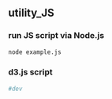 ## utility_JS


### run JS script via Node.js 

```Bash
node example.js 

```


### d3.js script 


```Bash
#dev 

```